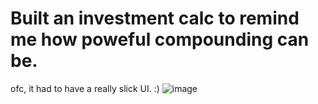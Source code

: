 # Built an investment calc to remind me how poweful compounding can be.
ofc, it had to have a really slick UI. :)
![image](https://github.com/user-attachments/assets/40bd6572-055d-404b-8da5-3127f1b66ad5)
